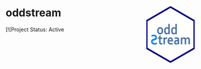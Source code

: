 
oddstream <img src="logo.png" align="right" height="150" />
===========================================================

\[!\[Project Status: Active
